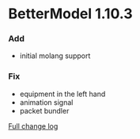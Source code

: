 # BetterModel 1.10.3

### Add
- initial molang support

### Fix
- equipment in the left hand
- animation signal
- packet bundler

[Full change log](https://github.com/toxicity188/BetterModel/compare/1.10.2...1.10.3)
